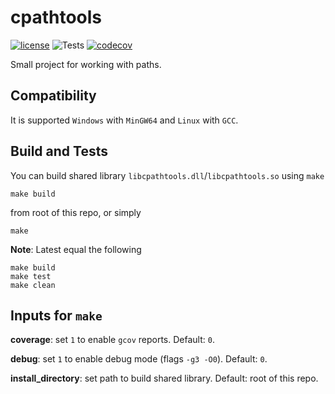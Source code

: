 # cpathtools
[![license](https://img.shields.io/badge/License-MIT-blue.svg)](http://www.apache.org/licenses/)
![Tests](https://github.com/sammnnz/cpathtools/actions/workflows/tests.yml/badge.svg)
[![codecov](https://codecov.io/github/sammnnz/cpathtools/branch/develop/graph/badge.svg?token=nQZYf4CqRh)](https://codecov.io/github/sammnnz/cpathtools)

Small project for working with paths.

## Compatibility

It is supported `Windows` with `MinGW64` and `Linux` with `GCC`.

## Build and Tests

You can build shared library `libcpathtools.dll`/`libcpathtools.so` using `make`
~~~~shell
make build
~~~~

from root of this repo, or simply
~~~~shell
make
~~~~

**Note**: Latest equal the following
~~~~shell
make build
make test
make clean
~~~~

## Inputs for `make`

**coverage**: set `1` to enable `gcov` reports. Default: `0`.

**debug**: set `1` to enable debug mode (flags `-g3 -O0`). Default: `0`.

**install_directory**: set path to build shared library. Default: root of this repo.

